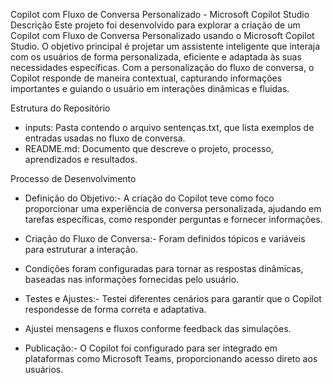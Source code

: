 Copilot com Fluxo de Conversa Personalizado - Microsoft Copilot Studio
Descrição
Este projeto foi desenvolvido para explorar a criação de um Copilot com Fluxo de Conversa Personalizado usando o Microsoft Copilot Studio. O objetivo principal é projetar um assistente inteligente que interaja com os usuários de forma personalizada, eficiente e adaptada às suas necessidades específicas.
Com a personalização do fluxo de conversa, o Copilot responde de maneira contextual, capturando informações importantes e guiando o usuário em interações dinâmicas e fluidas.

Estrutura do Repositório
- inputs: Pasta contendo o arquivo sentenças.txt, que lista exemplos de entradas usadas no fluxo de conversa.
- README.md: Documento que descreve o projeto, processo, aprendizados e resultados.


Processo de Desenvolvimento
- Definição do Objetivo:- A criação do Copilot teve como foco proporcionar uma experiência de conversa personalizada, ajudando em tarefas específicas, como responder perguntas e fornecer informações.

- Criação do Fluxo de Conversa:- Foram definidos tópicos e variáveis para estruturar a interação.
- Condições foram configuradas para tornar as respostas dinâmicas, baseadas nas informações fornecidas pelo usuário.

- Testes e Ajustes:- Testei diferentes cenários para garantir que o Copilot respondesse de forma correta e adaptativa.
- Ajustei mensagens e fluxos conforme feedback das simulações.

- Publicação:- O Copilot foi configurado para ser integrado em plataformas como Microsoft Teams, proporcionando acesso direto aos usuários.




